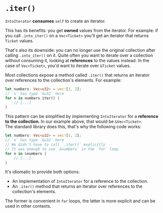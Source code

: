 # `.iter()`

`IntoIterator` **consumes** `self` to create an iterator.  

This has its benefits: you get **owned** values from the iterator.
For example: if you call `.into_iter()` on a `Vec<Ticket>` you'll get an iterator that returns `Ticket` values.

That's also its downside: you can no longer use the original collection after calling `.into_iter()` on it.
Quite often you want to iterate over a collection without consuming it, looking at **references** to the values instead.
In the case of `Vec<Ticket>`, you'd want to iterate over `&Ticket` values.

Most collections expose a method called `.iter()` that returns an iterator over references to the collection's elements.
For example:

```rust
let numbers: Vec<u32> = vec![1, 2];
// `n` has type `&u32` here
for n in numbers.iter() {
    // [...]
}
```

This pattern can be simplified by implementing `IntoIterator` for a **reference to the collection**.
In our example above, that would be `&Vec<Ticket>`.  
The standard library does this, that's why the following code works:

```rust
let numbers: Vec<u32> = vec![1, 2];
// `n` has type `&u32` here
// We didn't have to call `.iter()` explicitly
// It was enough to use `&numbers` in the `for` loop
for n in &numbers {
    // [...]
}
```

It's idiomatic to provide both options:

- An implementation of `IntoIterator` for a reference to the collection.
- An `.iter()` method that returns an iterator over references to the collection's elements.

The former is convenient in `for` loops, the latter is more explicit and can be used in other contexts.